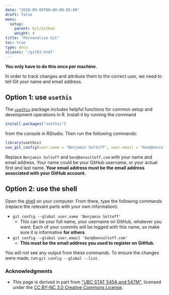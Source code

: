 ```yaml
---
date: "2018-09-09T00:00:00-05:00"
draft: false
menu:
  setup:
    parent: Git/GitHub
    weight: 4
title: "Personalize Git"
toc: true
type: docs
aliases: "/git03.html"
---
```




**You only have to do this once per machine.**

In order to track changes and attribute them to the correct user, we need to tell Git your name and email address.

## Option 1: use `usethis`

The [`usethis`](https://usethis.r-lib.org/) package includes helpful functions for common setup and development operations in R. Install it by running the command

```r
install.packages("usethis")
```

from the console in RStudio. Then run the following commands:

```r
library(usethis)
use_git_config(user.name = "Benjamin Soltoff", user.email = "ben@bensoltoff.com")
```

Replace `Benjamin Soltoff` and `ben@bensoltoff.com` with your name and email address. Your name could be your GitHub username, or your actual first and last name. **Your email address must be the email address associated with your GitHub account.**

## Option 2: use the shell

Open the [shell](/setup/shell/) on your computer. From there, type the following commands (replace the relevant parts with your own information):

* `git config --global user.name 'Benjamin Soltoff'`
    * This can be your full name, your username on GitHub, whatever you want. Each of your commits will be logged with this name, so make sure it is informative **for others**.
* `git config --global user.email 'ben@bensoltoff.com'`
    * **This must be the email address you used to register on GitHub.**

You will not see any output from these commands. To ensure the changes were made, run `git config --global --list`.

### Acknowledgments


* This page is derived in part from ["UBC STAT 545A and 547M"](http://stat545.com), licensed under the [CC BY-NC 3.0 Creative Commons License](https://creativecommons.org/licenses/by-nc/3.0/).
